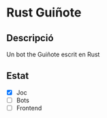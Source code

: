 # Rust Guiñote
## Descripció
Un bot the Guiñote escrit en Rust

## Estat
- [x] Joc
- [ ] Bots
- [ ] Frontend